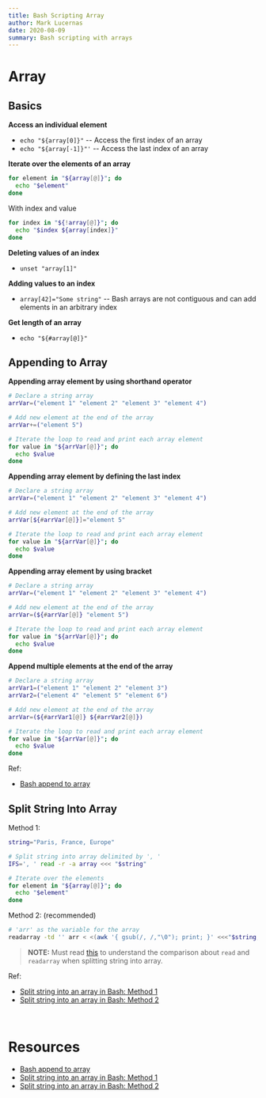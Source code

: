 ```yaml
---
title: Bash Scripting Array
author: Mark Lucernas
date: 2020-08-09
summary: Bash scripting with arrays
---
```



# Array

## Basics

**Access an individual element**

  - `echo "${array[0]}"` -- Access the first index of an array
  - `echo "${array[-1]}"'` -- Access the last index of an array


**Iterate over the elements of an array**

```bash
for element in "${array[@]}"; do
  echo "$element"
done
```

With index and value

```bash
for index in "${!array[@]}"; do
  echo "$index ${array[index]}"
done
```

**Deleting values of an index**

  - `unset "array[1]"`


**Adding values to an index**

  - `array[42]="Some string"` -- Bash arrays are not contiguous and can add
    elements in an arbitrary index


**Get length of an array**

  - `echo "${#array[@]}"`


## Appending to Array

**Appending array element by using shorthand operator**

```bash
# Declare a string array
arrVar=("element 1" "element 2" "element 3" "element 4")

# Add new element at the end of the array
arrVar+=("element 5")

# Iterate the loop to read and print each array element
for value in "${arrVar[@]}"; do
  echo $value
done
```

**Appending array element by defining the last index**

```bash
# Declare a string array
arrVar=("element 1" "element 2" "element 3" "element 4")

# Add new element at the end of the array
arrVar[${#arrVar[@]}]="element 5"

# Iterate the loop to read and print each array element
for value in "${arrVar[@]}"; do
  echo $value
done
```

**Appending array element by using bracket**

```bash
# Declare a string array
arrVar=("element 1" "element 2" "element 3" "element 4")

# Add new element at the end of the array
arrVar=(${#arrVar[@]} "element 5")

# Iterate the loop to read and print each array element
for value in "${arrVar[@]}"; do
  echo $value
done
```

**Append multiple elements at the end of the array**

```bash
# Declare a string array
arrVar1=("element 1" "element 2" "element 3")
arrVar2=("element 4" "element 5" "element 6")

# Add new element at the end of the array
arrVar=(${#arrVar1[@]} ${#arrVar2[@]})

# Iterate the loop to read and print each array element
for value in "${arrVar[@]}"; do
  echo $value
done
```

Ref:

  - [Bash append to array](https://linuxhint.com/bash_append_array/)


## Split String Into Array

Method 1:

```bash
string="Paris, France, Europe"

# Split string into array delimited by ', '
IFS=', ' read -r -a array <<< "$string"

# Iterate over the elements
for element in "${array[@]}"; do
  echo "$element"
done
```

Method 2: (recommended)

```bash
# 'arr' as the variable for the array
readarray -td '' arr < <(awk '{ gsub(/, /,"\0"); print; }' <<<"$string, "); unset 'arr[-1]'; declare -p arr;
```

> **NOTE:** Must read [this](https://stackoverflow.com/a/45201229/11850077) to
understand the comparison about `read` and `readarray` when splitting string
into array.

Ref:

  - [Split string into an array in Bash: Method 1](https://stackoverflow.com/a/10586169/11850077)
  - [Split string into an array in Bash: Method 2](https://stackoverflow.com/a/45201229/11850077)

<br>

# Resources

  - [Bash append to array](https://linuxhint.com/bash_append_array/)
  - [Split string into an array in Bash: Method 1](https://stackoverflow.com/a/10586169/11850077)
  - [Split string into an array in Bash: Method 2](https://stackoverflow.com/a/45201229/11850077)

